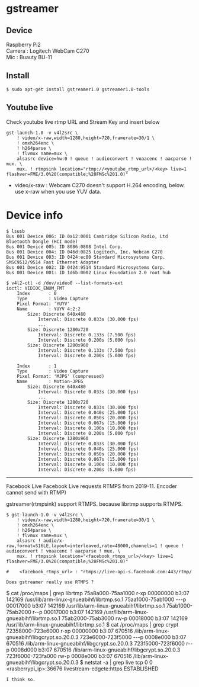 # gstreamer

## Device
Raspberry Pi2  
Camera : Logitech WebCam C270  
Mic : Buauty BU-11  

## Install
`$ sudo apt-get install gstreamer1.0 gstreamer1.0-tools`

## Youtube live
Check youtube live rtmp URL and Stream Key and insert below

```
gst-launch-1.0 -v v4l2src \
    ! video/x-raw,width=1280,height=720,framerate=30/1 \
    ! omxh264enc \
    ! h264parse \
    ! flvmux name=mux \
    alsasrc device=hw:0 ! queue ! audioconvert ! voaacenc ! aacparse ! mux. \
    mux. ! rtmpsink location="rtmp://<youtube_rtmp_url>/<key> live=1 flashver=FME/3.0%20(compatible;%20FMSc%201.0)"
```
- video/x-raw : Webcam C270 doesn't support H.264 encoding, below. use x-raw when you use YUV data.


# Device info
```
$ lsusb 
Bus 001 Device 006: ID 0a12:0001 Cambridge Silicon Radio, Ltd Bluetooth Dongle (HCI mode)
Bus 001 Device 005: ID 8086:0808 Intel Corp. 
Bus 001 Device 004: ID 046d:0825 Logitech, Inc. Webcam C270
Bus 001 Device 003: ID 0424:ec00 Standard Microsystems Corp. SMSC9512/9514 Fast Ethernet Adapter
Bus 001 Device 002: ID 0424:9514 Standard Microsystems Corp. 
Bus 001 Device 001: ID 1d6b:0002 Linux Foundation 2.0 root hub

$ v4l2-ctl -d /dev/video0 --list-formats-ext
ioctl: VIDIOC_ENUM_FMT
	Index       : 0
	Type        : Video Capture
	Pixel Format: 'YUYV'
	Name        : YUYV 4:2:2
		Size: Discrete 640x480
			Interval: Discrete 0.033s (30.000 fps)
            ...
        Size: Discrete 1280x720
			Interval: Discrete 0.133s (7.500 fps)
			Interval: Discrete 0.200s (5.000 fps)
		Size: Discrete 1280x960
			Interval: Discrete 0.133s (7.500 fps)
			Interval: Discrete 0.200s (5.000 fps)

	Index       : 1
	Type        : Video Capture
	Pixel Format: 'MJPG' (compressed)
	Name        : Motion-JPEG
		Size: Discrete 640x480
			Interval: Discrete 0.033s (30.000 fps)
            ...
    	Size: Discrete 1280x720
			Interval: Discrete 0.033s (30.000 fps)
			Interval: Discrete 0.040s (25.000 fps)
			Interval: Discrete 0.050s (20.000 fps)
			Interval: Discrete 0.067s (15.000 fps)
			Interval: Discrete 0.100s (10.000 fps)
			Interval: Discrete 0.200s (5.000 fps)
		Size: Discrete 1280x960
			Interval: Discrete 0.033s (30.000 fps)
			Interval: Discrete 0.040s (25.000 fps)
			Interval: Discrete 0.050s (20.000 fps)
			Interval: Discrete 0.067s (15.000 fps)
			Interval: Discrete 0.100s (10.000 fps)
			Interval: Discrete 0.200s (5.000 fps)
```


-----------------------
Facebook Live
Facebook Live requests RTMPS from 2019-11. Encoder cannot send with RTMP)

gstreamer(rtmpsink) support RTMPS. because librtmp supports RTMPS.

```
$ gst-launch-1.0 -v v4l2src \
    ! video/x-raw,width=1280,height=720,framerate=30/1 \
    ! omxh264enc \
    ! h264parse \
    ! flvmux name=mux \
    alsasrc ! audio/x-raw,format=S16LE,layout=interleaved,rate=48000,channels=1 ! queue ! audioconvert ! voaacenc ! aacparse ! mux. \
    mux. ! rtmpsink location="<facebook_rtmps_url>/<key> live=1 flashver=FME/3.0%20(compatible;%20FMSc%201.0)"

#    <facebook_rtmps_url> : "rtmps://live-api-s.facebook.com:443/rtmp/

Does gstreamer really use RTMPS ?
```
$ cat /proc/<pid>maps | grep librtmp
75a8a000-75aa1000 r-xp 00000000 b3:07 142169     /usr/lib/arm-linux-gnueabihf/librtmp.so.1
75aa1000-75ab1000 ---p 00017000 b3:07 142169     /usr/lib/arm-linux-gnueabihf/librtmp.so.1
75ab1000-75ab2000 r--p 00017000 b3:07 142169     /usr/lib/arm-linux-gnueabihf/librtmp.so.1
75ab2000-75ab3000 rw-p 00018000 b3:07 142169     /usr/lib/arm-linux-gnueabihf/librtmp.so.1
$ cat /proc/<pid>maps | grep crypt
72358000-723e6000 r-xp 00000000 b3:07 670516     /lib/arm-linux-gnueabihf/libgcrypt.so.20.0.3
723e6000-723f5000 ---p 0008e000 b3:07 670516     /lib/arm-linux-gnueabihf/libgcrypt.so.20.0.3
723f5000-723f6000 r--p 0008d000 b3:07 670516     /lib/arm-linux-gnueabihf/libgcrypt.so.20.0.3
723f6000-723fa000 rw-p 0008e000 b3:07 670516     /lib/arm-linux-gnueabihf/libgcrypt.so.20.0.3
$ netstat -a | grep live
tcp        0      0 <rasberrypi_ip>:36676      livestream-edgete:https ESTABLISHED

```
I think so.
